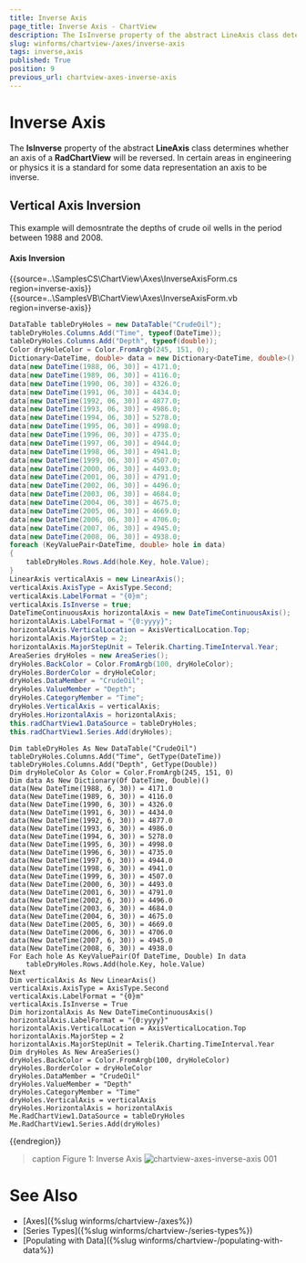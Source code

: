 ```yaml
---
title: Inverse Axis
page_title: Inverse Axis - ChartView
description: The IsInverse property of the abstract LineAxis class determines whether an axis of a __RadChartView__ will be reversed.
slug: winforms/chartview-/axes/inverse-axis
tags: inverse,axis
published: True
position: 9
previous_url: chartview-axes-inverse-axis
---
```


# Inverse Axis

The __IsInverse__ property of the abstract __LineAxis__ class determines whether an axis of a __RadChartView__ will be reversed. In certain areas in engineering or physics it is a standard for some data representation an axis to be inverse.

## Vertical Axis Inversion

This example will demosntrate the depths of crude oil wells in the period between 1988 and 2008.

#### Axis Inversion

{{source=..\SamplesCS\ChartView\Axes\InverseAxisForm.cs region=inverse-axis}} 
{{source=..\SamplesVB\ChartView\Axes\InverseAxisForm.vb region=inverse-axis}} 

````C#
DataTable tableDryHoles = new DataTable("CrudeOil");
tableDryHoles.Columns.Add("Time", typeof(DateTime));
tableDryHoles.Columns.Add("Depth", typeof(double));
Color dryHoleColor = Color.FromArgb(245, 151, 0);
Dictionary<DateTime, double> data = new Dictionary<DateTime, double>();
data[new DateTime(1988, 06, 30)] = 4171.0;
data[new DateTime(1989, 06, 30)] = 4116.0;
data[new DateTime(1990, 06, 30)] = 4326.0;
data[new DateTime(1991, 06, 30)] = 4434.0;
data[new DateTime(1992, 06, 30)] = 4877.0;
data[new DateTime(1993, 06, 30)] = 4986.0;
data[new DateTime(1994, 06, 30)] = 5278.0;
data[new DateTime(1995, 06, 30)] = 4998.0;
data[new DateTime(1996, 06, 30)] = 4735.0;
data[new DateTime(1997, 06, 30)] = 4944.0;
data[new DateTime(1998, 06, 30)] = 4941.0;
data[new DateTime(1999, 06, 30)] = 4507.0;
data[new DateTime(2000, 06, 30)] = 4493.0;
data[new DateTime(2001, 06, 30)] = 4791.0;
data[new DateTime(2002, 06, 30)] = 4496.0;
data[new DateTime(2003, 06, 30)] = 4684.0;
data[new DateTime(2004, 06, 30)] = 4675.0;
data[new DateTime(2005, 06, 30)] = 4669.0;
data[new DateTime(2006, 06, 30)] = 4706.0;
data[new DateTime(2007, 06, 30)] = 4945.0;
data[new DateTime(2008, 06, 30)] = 4938.0;
foreach (KeyValuePair<DateTime, double> hole in data)
{
    tableDryHoles.Rows.Add(hole.Key, hole.Value);
}
LinearAxis verticalAxis = new LinearAxis();
verticalAxis.AxisType = AxisType.Second;
verticalAxis.LabelFormat = "{0}m";
verticalAxis.IsInverse = true;
DateTimeContinuousAxis horizontalAxis = new DateTimeContinuousAxis();
horizontalAxis.LabelFormat = "{0:yyyy}";
horizontalAxis.VerticalLocation = AxisVerticalLocation.Top;
horizontalAxis.MajorStep = 2;
horizontalAxis.MajorStepUnit = Telerik.Charting.TimeInterval.Year;
AreaSeries dryHoles = new AreaSeries();
dryHoles.BackColor = Color.FromArgb(100, dryHoleColor);
dryHoles.BorderColor = dryHoleColor;
dryHoles.DataMember = "CrudeOil";
dryHoles.ValueMember = "Depth";
dryHoles.CategoryMember = "Time";
dryHoles.VerticalAxis = verticalAxis;
dryHoles.HorizontalAxis = horizontalAxis;
this.radChartView1.DataSource = tableDryHoles;
this.radChartView1.Series.Add(dryHoles);

````
````VB.NET
Dim tableDryHoles As New DataTable("CrudeOil")
tableDryHoles.Columns.Add("Time", GetType(DateTime))
tableDryHoles.Columns.Add("Depth", GetType(Double))
Dim dryHoleColor As Color = Color.FromArgb(245, 151, 0)
Dim data As New Dictionary(Of DateTime, Double)()
data(New DateTime(1988, 6, 30)) = 4171.0
data(New DateTime(1989, 6, 30)) = 4116.0
data(New DateTime(1990, 6, 30)) = 4326.0
data(New DateTime(1991, 6, 30)) = 4434.0
data(New DateTime(1992, 6, 30)) = 4877.0
data(New DateTime(1993, 6, 30)) = 4986.0
data(New DateTime(1994, 6, 30)) = 5278.0
data(New DateTime(1995, 6, 30)) = 4998.0
data(New DateTime(1996, 6, 30)) = 4735.0
data(New DateTime(1997, 6, 30)) = 4944.0
data(New DateTime(1998, 6, 30)) = 4941.0
data(New DateTime(1999, 6, 30)) = 4507.0
data(New DateTime(2000, 6, 30)) = 4493.0
data(New DateTime(2001, 6, 30)) = 4791.0
data(New DateTime(2002, 6, 30)) = 4496.0
data(New DateTime(2003, 6, 30)) = 4684.0
data(New DateTime(2004, 6, 30)) = 4675.0
data(New DateTime(2005, 6, 30)) = 4669.0
data(New DateTime(2006, 6, 30)) = 4706.0
data(New DateTime(2007, 6, 30)) = 4945.0
data(New DateTime(2008, 6, 30)) = 4938.0
For Each hole As KeyValuePair(Of DateTime, Double) In data
    tableDryHoles.Rows.Add(hole.Key, hole.Value)
Next
Dim verticalAxis As New LinearAxis()
verticalAxis.AxisType = AxisType.Second
verticalAxis.LabelFormat = "{0}m"
verticalAxis.IsInverse = True
Dim horizontalAxis As New DateTimeContinuousAxis()
horizontalAxis.LabelFormat = "{0:yyyy}"
horizontalAxis.VerticalLocation = AxisVerticalLocation.Top
horizontalAxis.MajorStep = 2
horizontalAxis.MajorStepUnit = Telerik.Charting.TimeInterval.Year
Dim dryHoles As New AreaSeries()
dryHoles.BackColor = Color.FromArgb(100, dryHoleColor)
dryHoles.BorderColor = dryHoleColor
dryHoles.DataMember = "CrudeOil"
dryHoles.ValueMember = "Depth"
dryHoles.CategoryMember = "Time"
dryHoles.VerticalAxis = verticalAxis
dryHoles.HorizontalAxis = horizontalAxis
Me.RadChartView1.DataSource = tableDryHoles
Me.RadChartView1.Series.Add(dryHoles)

````

{{endregion}}

>caption Figure 1: Inverse Axis
![chartview-axes-inverse-axis 001](images/chartview-axes-inverse-axis001.png)

# See Also

* [Axes]({%slug winforms/chartview-/axes%})
* [Series Types]({%slug winforms/chartview-/series-types%})
* [Populating with Data]({%slug winforms/chartview-/populating-with-data%})
